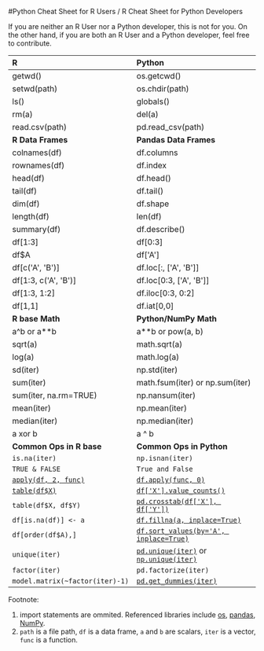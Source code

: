 #Python Cheat Sheet for R Users / R Cheat Sheet for Python Developers

If you are neither an R User nor a Python developer, this is not for you. On the other hand, if you are both an R User and a Python developer, feel free to contribute.

| R                               | Python                                                           |
| :------------------------------ | :--------------------------------------------------------------- |
| getwd()                         | os.getcwd()                                                      |
| setwd(path)                     | os.chdir(path)                                                   |
| ls()                            | globals()                                                        |
| rm(a)                           | del(a)                                                           |
| read.csv(path)                  | pd.read_csv(path)                                                |
| **R Data Frames**               | **Pandas Data Frames**                                           |
| colnames(df)                    | df.columns                                                       |
| rownames(df)                    | df.index                                                         |
| head(df)                        | df.head()                                                        |
| tail(df)                        | df.tail()                                                        |
| dim(df)                         | df.shape                                                         |
| length(df)                      | len(df)                                                          |
| summary(df)                     | df.describe()                                                    |
| df[1:3]                         | df[0:3]                                                          |
| df$A                            | df['A']                                                          |
| df[c('A', 'B')]                 | df.loc[:, ['A', 'B']]                                            |
| df[1:3, c('A', 'B')]            | df.loc[0:3, ['A', 'B']]                                          |
| df[1:3, 1:2]                    | df.iloc[0:3, 0:2]                                                |
| df[1,1]                         | df.iat[0,0]                                                      |
| **R base Math**                 | **Python/NumPy Math**                                            |
| a^b or a\*\*b                   | a\*\*b or pow(a, b)                                              |
| sqrt(a)                         | math.sqrt(a)                                                     |
| log(a)                          | math.log(a)                                                      |
| sd(iter)                        | np.std(iter)                                                     |
| sum(iter)                       | math.fsum(iter) or np.sum(iter)                                  |
| sum(iter, na.rm=TRUE)           | np.nansum(iter)                                                  |
| mean(iter)                      | np.mean(iter)                                                    |
| median(iter)                    | np.median(iter)                                                  |
| a xor b                         | a ^ b                                                            |
| **Common Ops in R base**        | **Common Ops in Python**                                         |
| `is.na(iter)`                   | `np.isnan(iter)`                                                 |
| `TRUE & FALSE`                  | `True and False`                                                 |
| [`apply(df, 2, func)`][r apply] | [`df.apply(func, 0)`][pd apply]                                  |
| [`table(df$X)`][r table]        | [`df['X'].value_counts()`][pd value_counts]                      |
| `table(df$X, df$Y)`             | [`pd.crosstab(df['X'], df['Y'])`][pd crosstab]                   |
| `df[is.na(df)] <- a`            | [`df.fillna(a, inplace=True)`][pd fillna]                        |
| `df[order(df$A),]`              | [`df.sort_values(by='A', inplace=True)`][pd sort_values]         |
| `unique(iter)`                  | [`pd.unique(iter)`][pd unique] or [`np.unique(iter)`][np unique] |
| `factor(iter)`                  | `pd.factorize(iter)`                                             |
| `model.matrix(~factor(iter)-1)` | [`pd.get_dummies(iter)`][pd get_dummies]                         |

Footnote:

1. import statements are ommited. Referenced libraries include [os](https://docs.python.org/3/library/os.html), [pandas](https://pandas.pydata.org/docs/), [NumPy](https://numpy.org/doc/).
2. `path` is a file path, `df` is a data frame, `a` and `b` are scalars, `iter` is a vector, `func` is a function.

[r apply]: https://stat.ethz.ch/R-manual/R-devel/library/base/html/apply.html
[r table]: https://stat.ethz.ch/R-manual/R-devel/library/base/html/table.html
[pd apply]: https://pandas.pydata.org/pandas-docs/stable/reference/api/pandas.DataFrame.apply.html#pandas.DataFrame.apply
[pd value_counts]: https://pandas.pydata.org/docs/reference/api/pandas.DataFrame.value_counts.html#pandas.DataFrame.value_counts
[pd fillna]: https://pandas.pydata.org/docs/reference/api/pandas.DataFrame.fillna.html#pandas.DataFrame.fillna
[pd sort_values]: https://pandas.pydata.org/docs/reference/api/pandas.DataFrame.sort_values.html
[pd get_dummies]: https://pandas.pydata.org/docs/reference/api/pandas.get_dummies.html
[pd unique]: https://pandas.pydata.org/docs/reference/api/pandas.unique.html
[pd crosstab]: https://pandas.pydata.org/docs/reference/api/pandas.crosstab.html
[np unique]: https://numpy.org/doc/stable/reference/generated/numpy.unique.html
